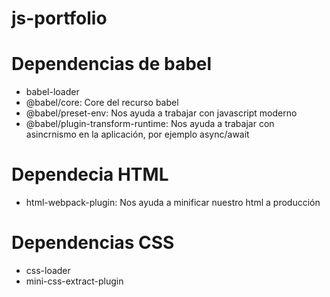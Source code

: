 # js-portfolio

# Dependencias de babel
- babel-loader
- @babel/core: Core del recurso babel
- @babel/preset-env: Nos ayuda a trabajar con javascript moderno
- @babel/plugin-transform-runtime: Nos ayuda a trabajar con asincrnismo en la aplicación, por ejemplo async/await

# Dependecia HTML
- html-webpack-plugin: Nos ayuda a minificar nuestro html a producción

# Dependencias CSS
- css-loader
- mini-css-extract-plugin
